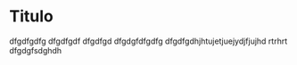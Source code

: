 # Titulo 
dfgdfgdfg
dfgdfgdf
dfgdfgd
dfgdgfdfgdfg
dfgdfgdhjhtujetjuejydjfjujhd
rtrhrt
dfgdgfsdghdh


